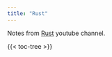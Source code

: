 ```yaml
---
title: "Rust"
---
```


Notes from [Rust](https://www.youtube.com/channel/UCaYhcUwRBNscFNUKTjgPFiA) youtube channel.

{{< toc-tree >}}